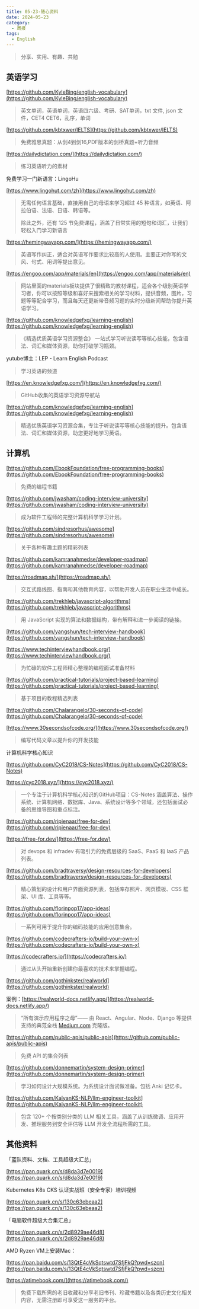 ```yaml
---
title: 05-23-随心资料
date: 2024-05-23
category:
  - 周报
tags:
  - English
---
```



> 分享、实用、有趣、共勉


## 英语学习


[https://github.com/KyleBing/english-vocabulary](https://github.com/KyleBing/english-vocabulary)
>英文单词，英语单词，英语四六级、考研、SAT单词，txt 文件, json 文件，CET4 CET6，乱序，单词


[https://github.com/kbtxwer/IELTS](https://github.com/kbtxwer/IELTS)

>免费雅思真题：从剑4到剑16,PDF版本的剑桥真题+听力音频


[https://dailydictation.com/](https://dailydictation.com/)
>练习英语听力的素材


免费学习一门新语言：LingoHu

[https://www.lingohut.com/zh](https://www.lingohut.com/zh)
>无需任何语言基础，直接用自己的母语来学习超过 45 种语言，如英语、阿拉伯语、法语、日语、韩语等。
>
>除此之外，还有 125 节免费课程，涵盖了日常实用的短句和词汇，让我们轻松入门学习新语言


[https://hemingwayapp.com/](https://hemingwayapp.com/)
>英语写作纠正，适合对英语写作要求比较高的人使用。主要正对你写的文风、句式、用词等提出意见。


[https://engoo.com/app/materials/en](https://engoo.com/app/materials/en)
>网站里面的materials板块提供了很精致的教材课程，适合各个级别英语学习者，你可以按照等级和喜好来搜索相关的学习材料，提供音频，图片，习题等等配合学习，而且每天还更新带音频习题的实时分级新闻帮助你提升英语学习。


[https://github.com/knowledgefxg/learning-english](https://github.com/knowledgefxg/learning-english)
>《精选优质英语学习资源整合》 一站式学习听说读写等核心技能，包含语法、词汇和媒体资源，助你打破学习瓶颈。


yutube博主：LEP - Learn English Podcast

>学习英语的频道



[https://en.knowledgefxg.com/](https://en.knowledgefxg.com/)
>GitHub收集的英语学习资源导航站

[https://github.com/knowledgefxg/learning-english](https://github.com/knowledgefxg/learning-english)
>精选优质英语学习资源合集，专注于听说读写等核心技能的提升。包含语法、词汇和媒体资源，助您更好地学习英语。


## 计算机

[https://github.com/EbookFoundation/free-programming-books](https://github.com/EbookFoundation/free-programming-books)
>免费的编程书籍


[https://github.com/jwasham/coding-interview-university](https://github.com/jwasham/coding-interview-university)
>成为软件工程师的完整计算机科学学习计划。

[https://github.com/sindresorhus/awesome](https://github.com/sindresorhus/awesome)
>关于各种有趣主题的精彩列表


[https://github.com/kamranahmedse/developer-roadmap](https://github.com/kamranahmedse/developer-roadmap)

[https://roadmap.sh/](https://roadmap.sh/)
>交互式路线图、指南和其他教育内容，以帮助开发人员在职业生涯中成长。


[https://github.com/trekhleb/javascript-algorithms](https://github.com/trekhleb/javascript-algorithms)
>用 JavaScript 实现的算法和数据结构，带有解释和进一步阅读的链接。


[https://github.com/yangshun/tech-interview-handbook](https://github.com/yangshun/tech-interview-handbook)

[https://www.techinterviewhandbook.org/](https://www.techinterviewhandbook.org/)
>为忙碌的软件工程师精心整理的编程面试准备材料


[https://github.com/practical-tutorials/project-based-learning](https://github.com/practical-tutorials/project-based-learning)
>基于项目的教程精选列表


[https://github.com/Chalarangelo/30-seconds-of-code](https://github.com/Chalarangelo/30-seconds-of-code)

[https://www.30secondsofcode.org/](https://www.30secondsofcode.org/)
>编写代码文章以提升你的开发技能



计算机科学核心知识

[https://github.com/CyC2018/CS-Notes](https://github.com/CyC2018/CS-Notes)

[https://cyc2018.xyz/](https://cyc2018.xyz/)

>一个专注于计算机科学核心知识的GitHub项目：CS-Notes 涵盖算法、操作系统、计算机网络、数据库、Java、系统设计等多个领域，还包括面试必备的思维导图和重点标注。



[https://github.com/ripienaar/free-for-dev](https://github.com/ripienaar/free-for-dev)

[https://free-for.dev/](https://free-for.dev/)
>对 devops 和 infradev 有吸引力的免费层级的 SaaS、PaaS 和 IaaS 产品列表。

[https://github.com/bradtraversy/design-resources-for-developers](https://github.com/bradtraversy/design-resources-for-developers)
>精心策划的设计和用户界面资源列表，包括库存照片、网页模板、CSS 框架、UI 库、工具等等。


[https://github.com/florinpop17/app-ideas](https://github.com/florinpop17/app-ideas)
>一系列可用于提升你的编码技能的应用创意集合。


[https://github.com/codecrafters-io/build-your-own-x](https://github.com/codecrafters-io/build-your-own-x)

[https://codecrafters.io/](https://codecrafters.io/)
>通过从头开始重新创建你最喜欢的技术来掌握编程。


[https://github.com/gothinkster/realworld](https://github.com/gothinkster/realworld)

案例：[https://realworld-docs.netlify.app/](https://realworld-docs.netlify.app/)
>“所有演示应用程序之母”—— 由 React、Angular、Node、Django 等提供支持的典范全栈 [Medium.com](https://medium.com/) 克隆版。


[https://github.com/public-apis/public-apis](https://github.com/public-apis/public-apis)
>免费 API 的集合列表

[https://github.com/donnemartin/system-design-primer](https://github.com/donnemartin/system-design-primer)
>学习如何设计大规模系统。为系统设计面试做准备。包括 Anki 记忆卡。


[https://github.com/KalyanKS-NLP/llm-engineer-toolkit](https://github.com/KalyanKS-NLP/llm-engineer-toolkit)

>包含 120+ 个按类别分类的 LLM 相关工具，涵盖了从训练微调、应用开发、推理服务到安全评估等 LLM 开发全流程所需的工具。





## 其他资料


「蓝队资料、文档、工具超级大汇总」

[https://pan.quark.cn/s/d8da3d7e0019](https://pan.quark.cn/s/d8da3d7e0019)

Kubernetes K8s CKS 认证实战班（安全专家）培训视频

[https://pan.quark.cn/s/130c63ebeaa2](https://pan.quark.cn/s/130c63ebeaa2)

「电脑软件超级大合集汇总」

[https://pan.quark.cn/s/2d8929ae46d8](https://pan.quark.cn/s/2d8929ae46d8)

AMD Ryzen VM上安装Mac：

[https://pan.baidu.com/s/13QtE4cVkSqtswtd7SfjFkQ?pwd=szcn](https://pan.baidu.com/s/13QtE4cVkSqtswtd7SfjFkQ?pwd=szcn)


[https://atimebook.com/](https://atimebook.com/)

>免费下载所需的老旧收藏和分享老旧书刊、珍藏书籍以及各类历史文化相关内容，无需注册即可享受这一服务的平台。